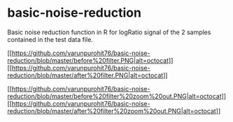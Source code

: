 # basic-noise-reduction
Basic noise reduction function in R for logRatio signal of the 2 samples contained in the test data file.

[[https://github.com/varunpurohit76/basic-noise-reduction/blob/master/before%20filter.PNG|alt=octocat]]
[[https://github.com/varunpurohit76/basic-noise-reduction/blob/master/after%20filter.PNG|alt=octocat]]

[[https://github.com/varunpurohit76/basic-noise-reduction/blob/master/before%20filter%20zoom%20out.PNG|alt=octocat]]
[[https://github.com/varunpurohit76/basic-noise-reduction/blob/master/after%20filter%20zoom%20out.PNG|alt=octocat]]
